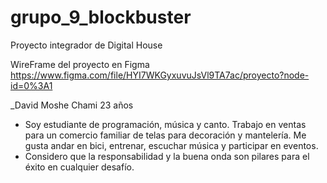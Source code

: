 # grupo_9_blockbuster
Proyecto integrador de Digital House

WireFrame del proyecto en Figma
https://www.figma.com/file/HYI7WKGyxuvuJsVl9TA7ac/proyecto?node-id=0%3A1

_David Moshe Chami 23 años
- Soy estudiante de programación, música y canto. Trabajo en ventas para un comercio familiar de telas para decoración y mantelería. Me gusta andar en bici, entrenar, escuchar música y participar en eventos.
- Considero que la responsabilidad y la buena onda son pilares para el éxito en cualquier desafío.

